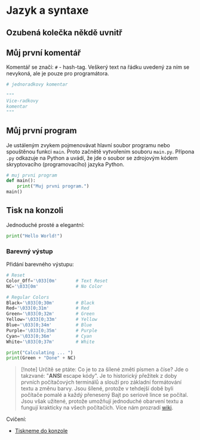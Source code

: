 # Jazyk a syntaxe

## Ozubená kolečka někdě uvnitř

## Můj první komentář
Komentář se značí: `#` - hash-tag. Veškerý text na řádku uvedený za ním se nevykoná, ale je pouze pro programátora.

``` Python
# jednoradkovy komentar

"""
Vice-radkovy
komentar
"""
```

## Můj první program
Je ustáleným zvykem pojmenovávat hlavní soubor programu nebo spouštěnou funkci `main`. Proto začnětě vytvořením souboru `main.py`. Přípona `.py` odkazuje na Python a uvádí, že jde o soubor se zdrojovým kódem skryptovacího (programovacího) jazyka Python.

``` Python
# muj prvni program
def main():
    print("Muj prvni program.")
main()
```

## Tisk na konzoli
Jednoduché prosté a elegantní:
``` Python	
print("Hello World!")
```

### Barevný výstup
Přidání barevného výstupu:
``` Python
# Reset
Color_Off='\033[0m'       # Text Reset
NC='\033[0m'              # No Color

# Regular Colors
Black='\033[0;30m'        # Black
Red='\033[0;31m'          # Red
Green='\033[0;32m'        # Green
Yellow='\033[0;33m'       # Yellow
Blue='\033[0;34m'         # Blue
Purple='\033[0;35m'       # Purple
Cyan='\033[0;36m'         # Cyan
White='\033[0;37m'        # White

print("Calculating ... ")
print(Green + "Done" + NC)
```

> [!note] Určitě se ptáte:
> Co je to za šílené změti písmen a číse? Jde o takzvané: "**ANSI** escape kódy". Je to historický přežitek z doby prvních počítačových terminálů a slouží pro základní formátování textu a změnu barvy. Jsou šílené, protože v tehdejší době byli počítače pomalé a každý přenesený Bajt po seriové lince se počítal. Jsou však užitené, protože umožňují jednoduché obarvení textu a fungují krakticky na všech počítačích.
> Více nám prozradí [wiki](https://cs.wikipedia.org/wiki/ANSI_escape_kód). 

Cvičení:
- [Tiskneme do konzole](../notebooks/tiskneme%20do%20konzole.ipynb)